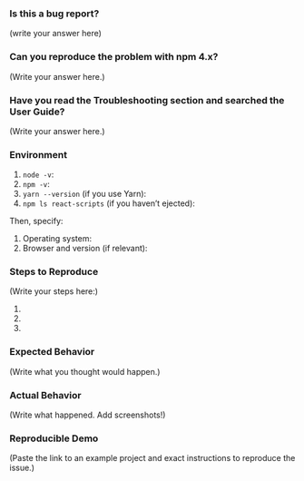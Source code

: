 <!--
  DON'T DELETE THIS TEMPLATE UNTIL YOU READ THE FIRST SECTION.
-->

### Is this a bug report?

(write your answer here)

<!--
  If you answered "Yes":

    We expect that it will take you about 30 minutes to produce a high-quality bug report.
    While this may seem like a lot, putting care into issues helps us fix them faster.
    NOTE: for bug reports, it is required to fill the rest of this template, or the issue will be closed.

  If you answered "No":

    If this is a question or a discussion, you may delete this template and write in a free form.
    Note that we don't provide help for webpack questions after ejecting.
    You can find webpack docs at https://webpack.js.org/.

  Now let's get started!
-->

### Can you reproduce the problem with npm 4.x?

<!--
  Many errors, especially related to "missing modules", are due to npm bugs.
  Which version of npm are you running? You can find out by checking:

    npm -v

  If it's not starting with 4, try to install npm 4.x:

    npm install -g npm@4
    cd your_project_directory
    rm -rf node_modules
    npm cache clear
    npm install

  Then try to reproduce the issue again.
  Can you still reproduce it?

  Note: Please try this even if you are using Yarn. Yarn also has bugs.
-->

(Write your answer here.)

### Have you read the Troubleshooting section and searched the User Guide?

<!--
  There are a few common documented problems, such as watcher not detecting changes.
  They are described in the Troubleshooting section of the User Guide:

  https://github.com/facebookincubator/create-react-app/blob/master/packages/react-scripts/template/README.md#troubleshooting

  Have you read that section, and have you searched the User Guide for symptoms of your problem?
  Please write the answer below:
-->

(Write your answer here.)

### Environment

<!--
  Please fill in all the relevant fields by running these commands in terminal.
-->

1. `node -v`: 
2. `npm -v`:
4. `yarn --version` (if you use Yarn):
3. `npm ls react-scripts` (if you haven’t ejected): 

Then, specify:

1. Operating system:
2. Browser and version (if relevant):

### Steps to Reproduce

<!--
  How would you describe your issue to someone who doesn’t know you or your project?
  Try to write a sequence of steps that anybody can repeat to see the issue.
-->

(Write your steps here:)

1. 
2. 
3. 

### Expected Behavior

<!--
  How did you expect the tool to behave?
  It’s fine if you’re not sure your understanding is correct.
  Just write down what you thought would happen.
-->

(Write what you thought would happen.)

### Actual Behavior

<!--
  Did something go wrong?
  Is something broken, or not behaving as you expected?
  Describe this section in detail, and attach screenshots if possible.
-->

(Write what happened. Add screenshots!)

### Reproducible Demo

<!--
  Please share a project that reproduces the issue.
  There are two ways to do it:

    * Create a new app and try to reproduce the issue in it.
      This is useful if you roughly know where the problem is, or can’t share the real code.

    * Or, copy your app and remove things until you’re left with the minimal reproducible demo.
      This is useful for finding the root cause. You may then optionally create a new project.

  This is a good guide to creating bug demos: https://stackoverflow.com/help/mcve
  Once you’re done, push the project to GitHub and paste the link to it below:
-->

(Paste the link to an example project and exact instructions to reproduce the issue.)

<!--
  What happens if you skip this step?

  Someone will read your bug report, and maybe will be able to help you,
  but it’s unlikely that it will get much attention from the team. Eventually,
  the issue will likely get closed in favor of issues that have reproducible demos.

  Please remember that:

    * Issues without reproducible demos have a very low priority.
    * The person fixing the bug would have to do that anyway. Please be respectful of their time.
    * You might figure out the issues yourself as you work on extracting it.

  Thanks for helping us help you!
-->
